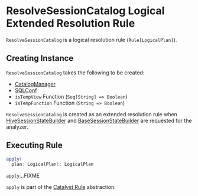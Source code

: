 # ResolveSessionCatalog Logical Extended Resolution Rule

`ResolveSessionCatalog` is a logical resolution rule (`Rule[LogicalPlan]`).

## Creating Instance

`ResolveSessionCatalog` takes the following to be created:

* <span id="catalogManager"> [CatalogManager](../connector/catalog/CatalogManager.md)
* <span id="conf"> [SQLConf](../SQLConf.md)
* <span id="isTempView"> `isTempView` Function (`Seq[String] => Boolean`)
* <span id="isTempFunction"> `isTempFunction` Function (`String => Boolean`)

`ResolveSessionCatalog` is created as an extended resolution rule when [HiveSessionStateBuilder](../hive/HiveSessionStateBuilder.md#analyzer) and [BaseSessionStateBuilder](../BaseSessionStateBuilder.md#analyzer) are requested for the analyzer.

## <span id="apply"> Executing Rule

```scala
apply(
  plan: LogicalPlan): LogicalPlan
```

`apply`...FIXME

`apply` is part of the [Catalyst Rule](../catalyst/Rule.md#apply) abstraction.
